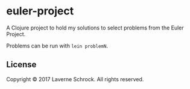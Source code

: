 # euler-project

A Clojure project to hold my solutions to select problems from the Euler Project.

Problems can be run with `lein problemN`.

## License

Copyright © 2017 Laverne Schrock. All rights reserved.
